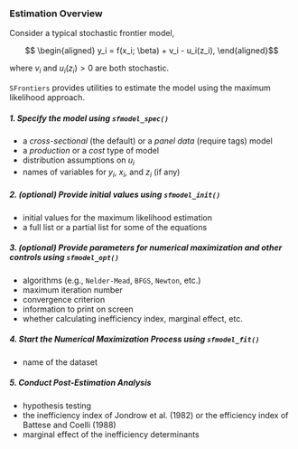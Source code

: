 ### Estimation Overview

Consider a typical stochastic frontier model,
```math
  \begin{aligned}
   y_i = f(x_i; \beta) + v_i - u_i(z_i),
  \end{aligned}
```
where $v_i$ and $u_i(z_i) >0$ are both stochastic. 



`SFrontiers` provides utilities to estimate the model using the maximum likelihood approach.


##### 1. Specify the model using `sfmodel_spec()`
* a _cross-sectional_ (the default) or a _panel data_ (require tags) model
* a _production_ or a _cost_  type of model
* distribution assumptions on $u_i$
* names of variables for $y_i$, $x_i$, and $z_i$ (if any)


##### 2. (optional) Provide initial values using `sfmodel_init()`
* initial values for the maximum likelihood estimation
* a full list or a partial list for some of the equations

##### 3. (optional) Provide parameters for numerical maximization and other controls using `sfmodel_opt()`
* algorithms (e.g., `Nelder-Mead`, `BFGS`, `Newton`, etc.)
* maximum iteration number
* convergence criterion
* information to print on screen
* whether calculating inefficiency index, marginal effect, etc.



##### 4. Start the Numerical Maximization Process using `sfmodel_fit()`
* name of the dataset


##### 5. Conduct Post-Estimation Analysis
* hypothesis testing 
* the inefficiency index of Jondrow et al. (1982) or the efficiency index of Battese and Coelli (1988)
* marginal effect of the inefficiency determinants


